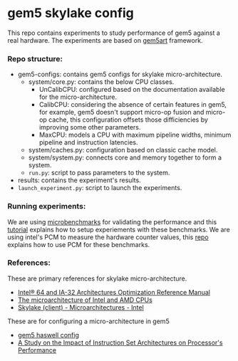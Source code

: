 # gem5 skylake config

This repo contains experiments to study performance of gem5 against a real hardware. The experiments are based on [gem5art](https://github.com/darchr/gem5art) framework.

### Repo structure:
* gem5-configs: contains gem5 configs for skylake micro-architecture.
    * system/core.py: contains the below CPU classes.
        * UnCalibCPU: configured based on the documentation available for the micro-architecture.
        * CalibCPU: considering the absence of certain features in gem5, for example, gem5 doesn't support micro-op fusion and micro-op cache, this configuration offsets those difficiencies by improving some other parameters.
        * MaxCPU: models a CPU with maximum pipeline widths, minimum pipeline and instruction latencies. 
    * system/caches.py: configuration based on classic cache model.
    * system/system.py: connects core and memory together to form a system.
    * `run.py`: script to pass parameters to the system.
* results: contains the experiment's results.
* `launch_experiment.py`: script to launch the experiments.

### Running experiments:
We are using [microbenchmarks](https://github.com/darchr/microbench) for validating the performance and this [tutorial](https://gem5art.readthedocs.io/en/latest/tutorials/microbench-tutorial.html) explains how to setup experiements with these benchmarks.
We are using intel's PCM to measure the hardware counter values, this [repo](https://github.com/darchr/PCM-microbenchmark-experiments/blob/master/Validation.md) explains how to use PCM for these benchmarks.

### References:
These are primary references for skylake micro-architecture.
* [Intel® 64 and IA-32 Architectures Optimization Reference Manual](https://www.intel.com/content/dam/www/public/us/en/documents/manuals/64-ia-32-architectures-optimization-manual.pdf)
* [The microarchitecture of Intel and AMD CPUs](https://www.agner.org/optimize/microarchitecture.pdf)
* [Skylake (client) - Microarchitectures - Intel](https://en.wikichip.org/wiki/intel/microarchitectures/skylake_(client))

These are for configuring a micro-architecture in gem5
* [gem5 haswell config](https://github.com/ayaz91/gem5Valid_Haswell)
* [A Study on the Impact of Instruction Set Architectures on Processor's Performance](https://scholarworks.wmich.edu/cgi/viewcontent.cgi?article=2517&context=masters_theses)


